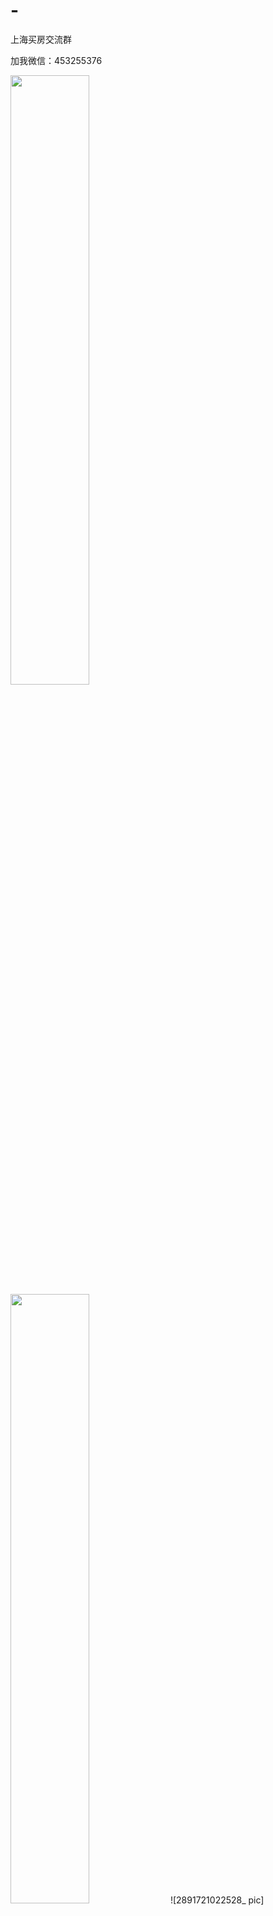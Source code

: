 # -
上海买房交流群

加我微信：453255376


<img src="https://github.com/user-attachments/assets/a75f91f3-5293-4475-8de6-0f0b6149431e" width="50%">
<img src="https://github.com/user-attachments/assets/a75f91f3-5293-4475-8de6-0f0b6149431e" width="50%">
![2891721022528_ pic](https://github.com/user-attachments/assets/f9fa8992-0a8d-4dbf-a6df-fa9e4ef629ac)
![2881721022404_ pic](https://github.com/user-attachments/assets/a75f91f3-5293-4475-8de6-0f0b6149431e)
